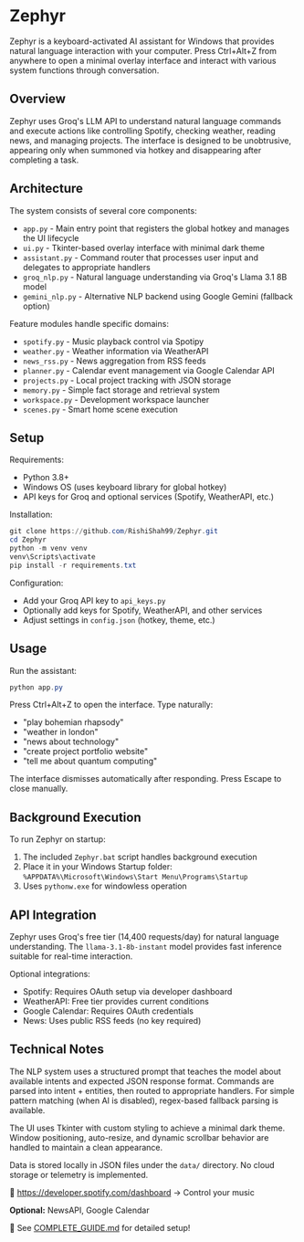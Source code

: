 # Zephyr

Zephyr is a keyboard-activated AI assistant for Windows that provides natural language interaction with your computer. Press Ctrl+Alt+Z from anywhere to open a minimal overlay interface and interact with various system functions through conversation.

## Overview

Zephyr uses Groq's LLM API to understand natural language commands and execute actions like controlling Spotify, checking weather, reading news, and managing projects. The interface is designed to be unobtrusive, appearing only when summoned via hotkey and disappearing after completing a task.

## Architecture

The system consists of several core components:

- `app.py` - Main entry point that registers the global hotkey and manages the UI lifecycle
- `ui.py` - Tkinter-based overlay interface with minimal dark theme
- `assistant.py` - Command router that processes user input and delegates to appropriate handlers
- `groq_nlp.py` - Natural language understanding via Groq's Llama 3.1 8B model
- `gemini_nlp.py` - Alternative NLP backend using Google Gemini (fallback option)

Feature modules handle specific domains:
- `spotify.py` - Music playback control via Spotipy
- `weather.py` - Weather information via WeatherAPI
- `news_rss.py` - News aggregation from RSS feeds
- `planner.py` - Calendar event management via Google Calendar API
- `projects.py` - Local project tracking with JSON storage
- `memory.py` - Simple fact storage and retrieval system
- `workspace.py` - Development workspace launcher
- `scenes.py` - Smart home scene execution

## Setup

Requirements:
- Python 3.8+
- Windows OS (uses keyboard library for global hotkey)
- API keys for Groq and optional services (Spotify, WeatherAPI, etc.)

Installation:
```powershell
git clone https://github.com/RishiShah99/Zephyr.git
cd Zephyr
python -m venv venv
venv\Scripts\activate
pip install -r requirements.txt
```

Configuration:
- Add your Groq API key to `api_keys.py`
- Optionally add keys for Spotify, WeatherAPI, and other services
- Adjust settings in `config.json` (hotkey, theme, etc.)

## Usage

Run the assistant:
```powershell
python app.py
```

Press Ctrl+Alt+Z to open the interface. Type naturally:
- "play bohemian rhapsody"
- "weather in london"
- "news about technology"
- "create project portfolio website"
- "tell me about quantum computing"

The interface dismisses automatically after responding. Press Escape to close manually.

## Background Execution

To run Zephyr on startup:
1. The included `Zephyr.bat` script handles background execution
2. Place it in your Windows Startup folder: `%APPDATA%\Microsoft\Windows\Start Menu\Programs\Startup`
3. Uses `pythonw.exe` for windowless operation

## API Integration

Zephyr uses Groq's free tier (14,400 requests/day) for natural language understanding. The `llama-3.1-8b-instant` model provides fast inference suitable for real-time interaction.

Optional integrations:
- Spotify: Requires OAuth setup via developer dashboard
- WeatherAPI: Free tier provides current conditions
- Google Calendar: Requires OAuth credentials
- News: Uses public RSS feeds (no key required)

## Technical Notes

The NLP system uses a structured prompt that teaches the model about available intents and expected JSON response format. Commands are parsed into intent + entities, then routed to appropriate handlers. For simple pattern matching (when AI is disabled), regex-based fallback parsing is available.

The UI uses Tkinter with custom styling to achieve a minimal dark theme. Window positioning, auto-resize, and dynamic scrollbar behavior are handled to maintain a clean appearance.

Data is stored locally in JSON files under the `data/` directory. No cloud storage or telemetry is implemented.

🔗 https://developer.spotify.com/dashboard
→ Control your music

**Optional:** NewsAPI, Google Calendar

📖 See [COMPLETE_GUIDE.md](COMPLETE_GUIDE.md) for detailed setup!
